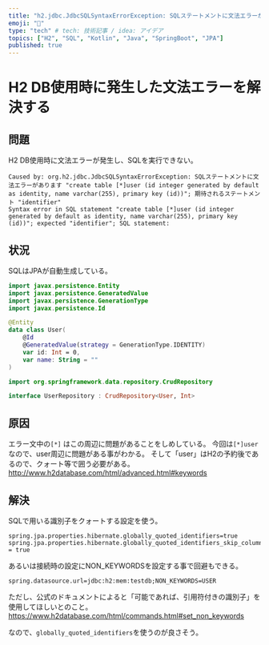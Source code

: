 ```yaml
---
title: "h2.jdbc.JdbcSQLSyntaxErrorException: SQLステートメントに文法エラーがあります"
emoji: "🔖"
type: "tech" # tech: 技術記事 / idea: アイデア
topics: ["H2", "SQL", "Kotlin", "Java", "SpringBoot", "JPA"]
published: true
---
```


# H2 DB使用時に発生した文法エラーを解決する

## 問題
H2 DB使用時に文法エラーが発生し、SQLを実行できない。
```
Caused by: org.h2.jdbc.JdbcSQLSyntaxErrorException: SQLステートメントに文法エラーがあります "create table [*]user (id integer generated by default as identity, name varchar(255), primary key (id))"; 期待されるステートメント "identifier"
Syntax error in SQL statement "create table [*]user (id integer generated by default as identity, name varchar(255), primary key (id))"; expected "identifier"; SQL statement:
```

## 状況
SQLはJPAが自動生成している。

```kotlin
import javax.persistence.Entity
import javax.persistence.GeneratedValue
import javax.persistence.GenerationType
import javax.persistence.Id

@Entity
data class User(
	@Id
	@GeneratedValue(strategy = GenerationType.IDENTITY)
	var id: Int = 0,
	var name: String = ""
)
```

```kotlin
import org.springframework.data.repository.CrudRepository

interface UserRepository : CrudRepository<User, Int>
```

## 原因
エラー文中の`[*]` はこの周辺に問題があることをしめしている。
今回は`[*]user`なので、user周辺に問題がある事がわかる。
そして「user」はH2の予約後であるので、クォート等で囲う必要がある。
http://www.h2database.com/html/advanced.html#keywords

## 解決
SQLで用いる識別子をクォートする設定を使う。
```
spring.jpa.properties.hibernate.globally_quoted_identifiers=true
spring.jpa.properties.hibernate.globally_quoted_identifiers_skip_column_definitions = true
```

あるいは接続時の設定にNON_KEYWORDSを設定する事で回避もできる。
```
spring.datasource.url=jdbc:h2:mem:testdb;NON_KEYWORDS=USER
```
ただし、公式のドキュメントによると「可能であれば、引用符付きの識別子」を使用してほしいとのこと。
https://www.h2database.com/html/commands.html#set_non_keywords

なので、`globally_quoted_identifiers`を使うのが良さそう。


